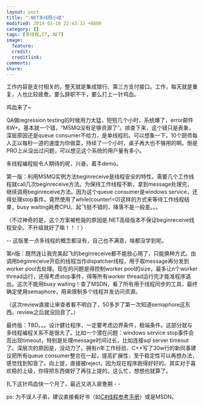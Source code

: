 ```yaml
---
layout: post
title: ".NET多线程小结"
modified: 2014-03-10 22:43:32 +0800
category: []
tags: [多线程,IT,.NET]
image:
  feature: 
  credit: 
  creditlink: 
comments: 
share: 
---
```



工作内容是支付相关的，整天就是集成银行、第三方支付接口。工作，每天就是重复，人也比较疲惫。要么辞职不干，要么打上一针鸡血。

鸡血来了~

QA做regression testing的时候用力太猛，短短几个小时，系统爆了，error邮件6W+。基本就一个错，“MSMQ没有足够资源了”。排查下来，这个错只是表象，深层原因还是queue consumer不给力，是单线程的。可以想象一下，10个厨师每人正以每秒一道的速度为你做菜，持续了一个小时，桌子再大也不够用的啊。倒是PRO上从没出过问题，可以想见这个系统的用户量有多小。

多线程编程挺令人期待的呢，兴奋。着手demo。

第一版：利用MSMQ实例方法beginreceive是线程安全的特性，需要几个工作线程就call几次beginreceive方法。为保持工作线程不断，拿到message处理完，继续调用beginreceive方法。因为这个queue consumer是windows service，还得处理stop事件。竟然使用了while(counter!=0)这样的方式来等待工作线程结束，busy waiting耗费CPU。起飞挺不错的，降落不是一般差。。。

（不过神奇的是，这个方案被枪毙的原因是.NET高级版本不保证beginreceive线程安全。不升级就好了嘛！！！）

-- 这版里一点多线程的概念都没有，自己也不满意，啥都没学到呢。

第n版：既然连让我完美起飞的beginreceive都不能放心用了，只能换种方式。由调用beginreceive开启的线程当作dispatcher线程，用于取message再分发到worker pool去处理。现在的问题是得控制worker pool的size，最多让n个worker thread运行，还得考虑stop事件，得等所有worker thread运行完才能准程序退出。这次不能用busy waiting！查了MSDN，看了所有用于线程同步的工具，最终确定使用semaphore，用来限制多个线程并发访问资源。

（这次review直接让审查者看不明白了，50多岁了第一次知道semaphore这东西。review之后就没回音了。）

最终版：TBD。。。设计健壮程序，一定要考虑边界条件，极端条件。这部分就与多线程编程关系不是很大了。比如一个潜在问题：windows service stop事件会否出现timeout，特别是处理message时间过长，比如连接sql server timeout了。深层次的原因是，没动力了。拥有n年工作经验、C++写了30w行的新同事建议把所有queue consumer整合在一起，提高扩展性，至于稳定性可以再想办法，感觉找到知音了。向上提，直接被reject，因为现在程序跑得好好的。其实对于喜欢稳的上级，你得把东西做好了再往上提的。这么忙，想想也就算了。

扎下这针鸡血快一个月了，最近又进入疲惫期 - -

ps: 为不误人子弟，建议直接看好书（如[C#线程参考手册](http://book.douban.com/subject/1141299/)）或是MSDN。